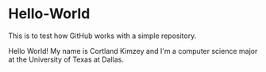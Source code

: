# Hello-World
This is to test how GitHub works with a simple repository.

Hello World!
  My name is Cortland Kimzey and I'm a computer science major at the University of Texas at Dallas.
